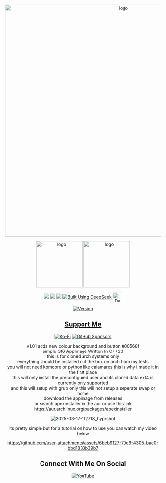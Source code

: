 <p align="center">
    <img width="750" src="https://i.postimg.cc/pLGjchSh/Apex-Installer-App-Image-2-17-2025.png" alt="logo">
</p>
<p align="center">
	 <img width="150" src="https://i.postimg.cc/rwJT9YJY/apexbrowser.png" alt="logo">
	<img width="150" src="https://i.postimg.cc/DfPPdZ7s/software.png" alt="logo">
	</p>
<div align="center">

  <a href="https://www.linux.org" target="_blank"><img src="https://img.shields.io/badge/OS-Linux-e06c75?style=for-the-badge&logo=linux" /></a>
	<a href="https://archlinux.org" target="_blank"><img src="https://img.shields.io/badge/DISTRO-Arch-56b6c2?style=for-the-badge&logo=arch-linux" /></a>
 <a href="https://cachyos.org/" target="_blank"><img src="https://img.shields.io/badge/DISTRO-CachyOS-00FFFF?style=for-the-badge&logo=CachyOS" /></a>
  </a>
  <a href="https://chat.deepseek.com/" target="_blank">
  <img src="https://img.shields.io/badge/Built_Using-DeepSeek-4D6BFE?style=for-the-badge&logo=deepseek&logoColor=4D6BFE" alt="Built Using DeepSeek">
  <img src="https://i.postimg.cc/ydBbyvRt/Deepseek.jpg" alt="DeepSeek Logo" style="height: 30px; vertical-align: middle;">
</a>

<div align="center">






</div>


[![Version](https://img.shields.io/github/v/release/claudemods/ApexArchInstallerAppImage?color=FFD700&label=Latest%20Release&style=for-the-badge)](https://github.com/claudemods/ApexArchInstallerAppImage/releases/tag/v1.0)




<div align="center">




</div>

<div align="center">

## [ Support Me ](https://www.paypal.com/paypalme/claudemods?country.x=GB&locale)


</div>

<div align="center">


[![Ko-Fi](https://img.shields.io/badge/Ko--fi-F16061?style=for-the-badge&label=claudemods&color=3399FF&Linux&logo=ko-fi&logoColor=white)](https://ko-fi.com/claudemods)
[![GitHub Sponsors](https://img.shields.io/badge/sponsor-30363D?style=for-the-badge&label=claudemods&color=A836FF&logo=GitHub-Sponsors&logoColor=#white)](https://github.com/sponsors/claudemods)</div>



</div>

<div align="center">

</div>





<div align="center">
v1.01 adds new colour background and button #00568f
			<div align="center">

  
<div align="center">
simple Qt6 AppImage Written In C++23
  
<div align="center">
this is for cloned arch systems only

<div align="center">
everything should be installed out the box on arch from my tests
	<div align="center">
you will not need kpmcore or python like calamares this is why i made it in the first place
<div align="center">
this will only install the preconfigured user and its cloned data ext4 is currently only supported
	<div align="center">
and this will setup with grub only this will not setup a seperate swap or home

<div align="center">
download the appimage from releases
<div align="center">
or search apexinstaller in the aur or use this link https://aur.archlinux.org/packages/apexinstaller




![2025-03-17-112718_hyprshot](https://github.com/user-attachments/assets/c0cac535-a567-4bbf-8d16-5d94d03fdba9)





its pretty simple but for a tutorial on how to use you can watch my video below 

https://github.com/user-attachments/assets/6beb9127-70e6-4305-bac0-bbd1833b39b7




<div align="center">

<h2 align="center"> Connect With Me On Social </h2>

<div align="center">

[![YouTube](https://img.shields.io/youtube/channel/subscribers/UC6OgAhBq7Ocb5g1bQfVSd0Q?color=ff0000&label=Youtube&logo=youtube&style=palstic)](https://youtube.com/@claudemods)

